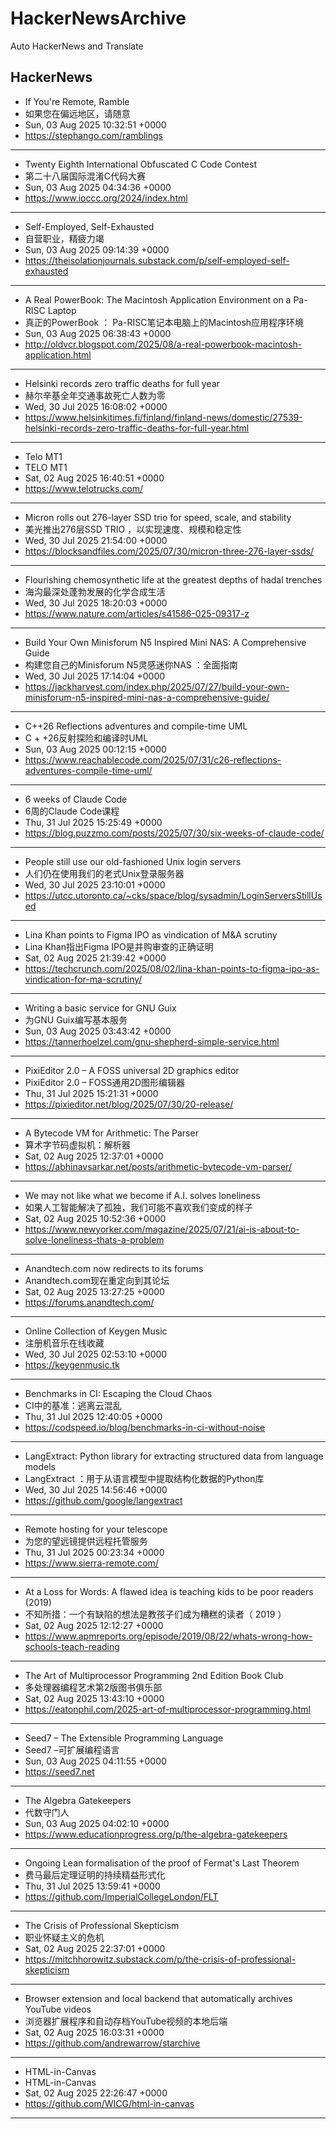 # HackerNewsArchive
Auto HackerNews and Translate

## HackerNews
* If You're Remote, Ramble
* 如果您在偏远地区，请随意
* Sun, 03 Aug 2025 10:32:51 +0000
* https://stephango.com/ramblings
----
* Twenty Eighth International Obfuscated C Code Contest
* 第二十八届国际混淆C代码大赛
* Sun, 03 Aug 2025 04:34:36 +0000
* https://www.ioccc.org/2024/index.html
----
* Self-Employed, Self-Exhausted
* 自营职业，精疲力竭
* Sun, 03 Aug 2025 09:14:39 +0000
* https://theisolationjournals.substack.com/p/self-employed-self-exhausted
----
* A Real PowerBook: The Macintosh Application Environment on a Pa-RISC Laptop
* 真正的PowerBook ： Pa-RISC笔记本电脑上的Macintosh应用程序环境
* Sun, 03 Aug 2025 06:38:43 +0000
* http://oldvcr.blogspot.com/2025/08/a-real-powerbook-macintosh-application.html
----
* Helsinki records zero traffic deaths for full year
* 赫尔辛基全年交通事故死亡人数为零
* Wed, 30 Jul 2025 16:08:02 +0000
* https://www.helsinkitimes.fi/finland/finland-news/domestic/27539-helsinki-records-zero-traffic-deaths-for-full-year.html
----
* Telo MT1
* TELO MT1
* Sat, 02 Aug 2025 16:40:51 +0000
* https://www.telotrucks.com/
----
* Micron rolls out 276-layer SSD trio for speed, scale, and stability
* 美光推出276层SSD TRIO ，以实现速度、规模和稳定性
* Wed, 30 Jul 2025 21:54:00 +0000
* https://blocksandfiles.com/2025/07/30/micron-three-276-layer-ssds/
----
* Flourishing chemosynthetic life at the greatest depths of hadal trenches
* 海沟最深处蓬勃发展的化学合成生活
* Wed, 30 Jul 2025 18:20:03 +0000
* https://www.nature.com/articles/s41586-025-09317-z
----
* Build Your Own Minisforum N5 Inspired Mini NAS: A Comprehensive Guide
* 构建您自己的Minisforum N5灵感迷你NAS ：全面指南
* Wed, 30 Jul 2025 17:14:04 +0000
* https://jackharvest.com/index.php/2025/07/27/build-your-own-minisforum-n5-inspired-mini-nas-a-comprehensive-guide/
----
* C++26 Reflections adventures and compile-time UML
* C + +26反射探险和编译时UML
* Sun, 03 Aug 2025 00:12:15 +0000
* https://www.reachablecode.com/2025/07/31/c26-reflections-adventures-compile-time-uml/
----
* 6 weeks of Claude Code
* 6周的Claude Code课程
* Thu, 31 Jul 2025 15:25:49 +0000
* https://blog.puzzmo.com/posts/2025/07/30/six-weeks-of-claude-code/
----
* People still use our old-fashioned Unix login servers
* 人们仍在使用我们的老式Unix登录服务器
* Wed, 30 Jul 2025 23:10:01 +0000
* https://utcc.utoronto.ca/~cks/space/blog/sysadmin/LoginServersStillUsed
----
* Lina Khan points to Figma IPO as vindication of M&A scrutiny
* Lina Khan指出Figma IPO是并购审查的正确证明
* Sat, 02 Aug 2025 21:39:42 +0000
* https://techcrunch.com/2025/08/02/lina-khan-points-to-figma-ipo-as-vindication-for-ma-scrutiny/
----
* Writing a basic service for GNU Guix
* 为GNU Guix编写基本服务
* Sun, 03 Aug 2025 03:43:42 +0000
* https://tannerhoelzel.com/gnu-shepherd-simple-service.html
----
* PixiEditor 2.0 – A FOSS universal 2D graphics editor
* PixiEditor 2.0 – FOSS通用2D图形编辑器
* Thu, 31 Jul 2025 15:21:31 +0000
* https://pixieditor.net/blog/2025/07/30/20-release/
----
* A Bytecode VM for Arithmetic: The Parser
* 算术字节码虚拟机：解析器
* Sat, 02 Aug 2025 12:37:01 +0000
* https://abhinavsarkar.net/posts/arithmetic-bytecode-vm-parser/
----
* We may not like what we become if A.I. solves loneliness
* 如果人工智能解决了孤独，我们可能不喜欢我们变成的样子
* Sat, 02 Aug 2025 10:52:36 +0000
* https://www.newyorker.com/magazine/2025/07/21/ai-is-about-to-solve-loneliness-thats-a-problem
----
* Anandtech.com now redirects to its forums
* Anandtech.com现在重定向到其论坛
* Sat, 02 Aug 2025 13:27:25 +0000
* https://forums.anandtech.com/
----
* Online Collection of Keygen Music
* 注册机音乐在线收藏
* Wed, 30 Jul 2025 02:53:10 +0000
* https://keygenmusic.tk
----
* Benchmarks in CI: Escaping the Cloud Chaos
* CI中的基准：逃离云混乱
* Thu, 31 Jul 2025 12:40:05 +0000
* https://codspeed.io/blog/benchmarks-in-ci-without-noise
----
* LangExtract: Python library for extracting structured data from language models
* LangExtract ：用于从语言模型中提取结构化数据的Python库
* Wed, 30 Jul 2025 14:56:46 +0000
* https://github.com/google/langextract
----
* Remote hosting for your telescope
* 为您的望远镜提供远程托管服务
* Thu, 31 Jul 2025 00:23:34 +0000
* https://www.sierra-remote.com/
----
* At a Loss for Words: A flawed idea is teaching kids to be poor readers (2019)
* 不知所措：一个有缺陷的想法是教孩子们成为糟糕的读者（ 2019 ）
* Sat, 02 Aug 2025 12:12:27 +0000
* https://www.apmreports.org/episode/2019/08/22/whats-wrong-how-schools-teach-reading
----
* The Art of Multiprocessor Programming 2nd Edition Book Club
* 多处理器编程艺术第2版图书俱乐部
* Sat, 02 Aug 2025 13:43:10 +0000
* https://eatonphil.com/2025-art-of-multiprocessor-programming.html
----
* Seed7 – The Extensible Programming Language
* Seed7 –可扩展编程语言
* Sun, 03 Aug 2025 04:11:55 +0000
* https://seed7.net
----
* The Algebra Gatekeepers
* 代数守门人
* Sun, 03 Aug 2025 04:02:10 +0000
* https://www.educationprogress.org/p/the-algebra-gatekeepers
----
* Ongoing Lean formalisation of the proof of Fermat's Last Theorem
* 费马最后定理证明的持续精益形式化
* Thu, 31 Jul 2025 13:59:41 +0000
* https://github.com/ImperialCollegeLondon/FLT
----
* The Crisis of Professional Skepticism
* 职业怀疑主义的危机
* Sat, 02 Aug 2025 22:37:01 +0000
* https://mitchhorowitz.substack.com/p/the-crisis-of-professional-skepticism
----
* Browser extension and local backend that automatically archives YouTube videos
* 浏览器扩展程序和自动存档YouTube视频的本地后端
* Sat, 02 Aug 2025 16:03:31 +0000
* https://github.com/andrewarrow/starchive
----
* HTML-in-Canvas
* HTML-in-Canvas
* Sat, 02 Aug 2025 22:26:47 +0000
* https://github.com/WICG/html-in-canvas
----

